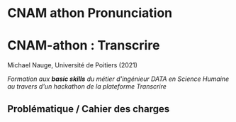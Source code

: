 # CNAM athon Pronunciation

# CNAM-athon : Transcrire
Michael Nauge, Université de Poitiers (2021)

*Formation aux **basic skills** du métier d'ingénieur DATA en Science Humaine au travers d'un hackathon de la plateforme Transcrire*

## Problématique /  Cahier des charges
